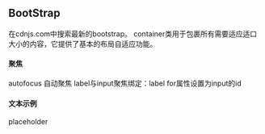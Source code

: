 ## BootStrap
在cdnjs.com中搜索最新的bootstrap。
container类用于包裹所有需要适应适口大小的内容，它提供了基本的布局自适应功能。
#### 聚焦
autofocus 自动聚焦
label与input聚焦绑定：label for属性设置为input的id
#### 文本示例
placeholder
